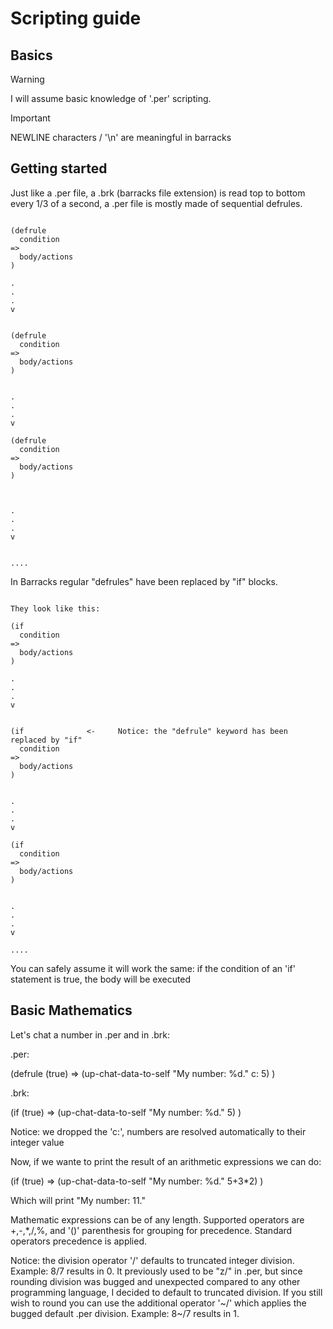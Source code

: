 # Scripting guide

## Basics


> [!WARNING]  
> I will assume basic knowledge of '.per' scripting.

> [!IMPORTANT]  
> NEWLINE characters / '\n' are meaningful in barracks

## Getting started

Just like a .per file, a .brk (barracks file extension) is read top to bottom every 1/3 of a second, a .per file is mostly made of sequential defrules.

```text

(defrule
  condition
=>
  body/actions
)

.
.
.
v


(defrule
  condition
=>
  body/actions
)


.
.
.
v

(defrule
  condition 
=>
  body/actions
)



.
.
.
v


....

```

In Barracks regular "defrules" have been replaced by "if" blocks.

```text

They look like this:

(if
  condition
=>
  body/actions
)

.
.
.
v


(if              <-     Notice: the "defrule" keyword has been replaced by "if"
  condition
=>
  body/actions
)


.
.
.
v

(if
  condition
=>
  body/actions
)


.
.
.
v

....

```

You can safely assume it will work the same: if the condition of an 'if' statement is true, the body will be executed

## Basic Mathematics

Let's chat a number in .per and in .brk:

.per:

(defrule
  (true)
=>
  (up-chat-data-to-self "My number: %d." c: 5)
)

.brk:

(if
  (true)
=>
  (up-chat-data-to-self "My number: %d." 5)
)

Notice: we dropped the 'c:', numbers are resolved automatically to their integer value

Now, if we wante to print the result of an arithmetic expressions we can do:

(if
  (true)
=>
  (up-chat-data-to-self "My number: %d." 5+3*2)
)

Which will print "My number: 11."

Mathematic expressions can be of any length.
Supported operators are +,-,*,/,%, and '()' parenthesis for grouping for precedence.
Standard operators precedence is applied.

Notice: the division operator '/' defaults to truncated integer division. Example: 8/7 results in 0.
It previously used to be "z/" in .per, but since rounding division was bugged and unexpected compared to any other programming language, I decided to default to truncated division.
If you still wish to round you can use the additional operator '~/' which applies the bugged default .per division. Example: 8~/7 results in 1.
